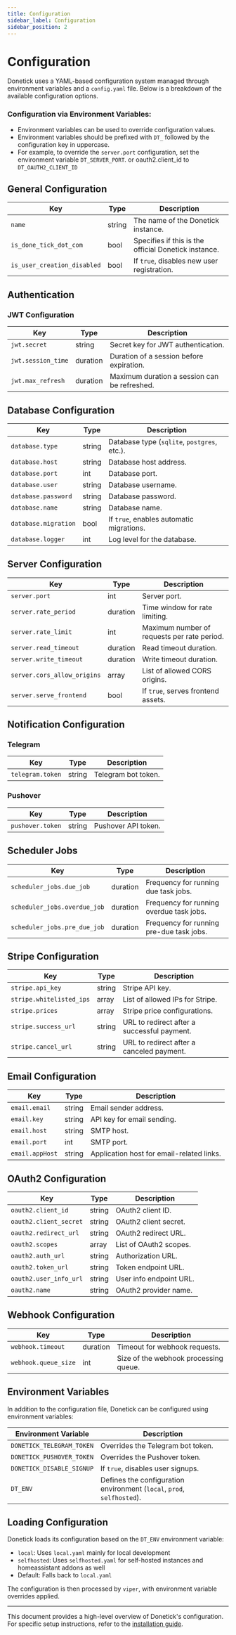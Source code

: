 ```yaml
---
title: Configuration
sidebar_label: Configuration
sidebar_position: 2
---
```


# Configuration

Donetick uses a YAML-based configuration system managed through environment variables and a `config.yaml` file. Below is a breakdown of the available configuration options.



### Configuration via Environment Variables:

- Environment variables can be used to override configuration values. 
- Environment variables should be prefixed with `DT_` followed by the configuration key in uppercase.
- For example, to override the `server.port` configuration, set the environment variable `DT_SERVER_PORT`. or oauth2.client_id to `DT_OAUTH2_CLIENT_ID`



## General Configuration

| Key                         | Type    | Description |
|-----------------------------|---------|-------------|
| `name`                      | string  | The name of the Donetick instance. |
| `is_done_tick_dot_com`       | bool    | Specifies if this is the official Donetick instance. |
| `is_user_creation_disabled`  | bool    | If `true`, disables new user registration. |

## Authentication

### JWT Configuration

| Key               | Type    | Description |
|-------------------|---------|-------------|
| `jwt.secret`      | string  | Secret key for JWT authentication. |
| `jwt.session_time`| duration | Duration of a session before expiration. |
| `jwt.max_refresh` | duration | Maximum duration a session can be refreshed. |

## Database Configuration

| Key               | Type    | Description |
|-------------------|---------|-------------|
| `database.type`   | string  | Database type (`sqlite`, `postgres`, etc.). |
| `database.host`   | string  | Database host address. |
| `database.port`   | int     | Database port. |
| `database.user`   | string  | Database username. |
| `database.password` | string | Database password. |
| `database.name`   | string  | Database name. |
| `database.migration` | bool  | If `true`, enables automatic migrations. |
| `database.logger` | int     | Log level for the database. |

## Server Configuration

| Key                     | Type      | Description |
|-------------------------|-----------|-------------|
| `server.port`           | int       | Server port. |
| `server.rate_period`    | duration  | Time window for rate limiting. |
| `server.rate_limit`     | int       | Maximum number of requests per rate period. |
| `server.read_timeout`   | duration  | Read timeout duration. |
| `server.write_timeout`  | duration  | Write timeout duration. |
| `server.cors_allow_origins` | array | List of allowed CORS origins. |
| `server.serve_frontend` | bool      | If `true`, serves frontend assets. |

## Notification Configuration

### Telegram

| Key                 | Type    | Description |
|---------------------|---------|-------------|
| `telegram.token`   | string  | Telegram bot token. |

### Pushover

| Key                 | Type    | Description |
|---------------------|---------|-------------|
| `pushover.token`   | string  | Pushover API token. |

## Scheduler Jobs

| Key                  | Type      | Description |
|----------------------|-----------|-------------|
| `scheduler_jobs.due_job`     | duration | Frequency for running due task jobs. |
| `scheduler_jobs.overdue_job` | duration | Frequency for running overdue task jobs. |
| `scheduler_jobs.pre_due_job` | duration | Frequency for running pre-due task jobs. |

## Stripe Configuration

| Key                   | Type    | Description |
|-----------------------|---------|-------------|
| `stripe.api_key`      | string  | Stripe API key. |
| `stripe.whitelisted_ips` | array | List of allowed IPs for Stripe. |
| `stripe.prices`       | array   | Stripe price configurations. |
| `stripe.success_url`  | string  | URL to redirect after a successful payment. |
| `stripe.cancel_url`   | string  | URL to redirect after a canceled payment. |

## Email Configuration

| Key          | Type    | Description |
|-------------|---------|-------------|
| `email.email`  | string  | Email sender address. |
| `email.key`    | string  | API key for email sending. |
| `email.host`   | string  | SMTP host. |
| `email.port`   | int     | SMTP port. |
| `email.appHost`| string  | Application host for email-related links. |

## OAuth2 Configuration

| Key               | Type    | Description |
|-------------------|---------|-------------|
| `oauth2.client_id` | string  | OAuth2 client ID. |
| `oauth2.client_secret` | string  | OAuth2 client secret. |
| `oauth2.redirect_url`  | string  | OAuth2 redirect URL. |
| `oauth2.scopes`        | array   | List of OAuth2 scopes. |
| `oauth2.auth_url`      | string  | Authorization URL. |
| `oauth2.token_url`     | string  | Token endpoint URL. |
| `oauth2.user_info_url` | string  | User info endpoint URL. |
| `oauth2.name`          | string  | OAuth2 provider name. |

## Webhook Configuration

| Key               | Type      | Description |
|-------------------|-----------|-------------|
| `webhook.timeout` | duration  | Timeout for webhook requests. |
| `webhook.queue_size` | int    | Size of the webhook processing queue. |

## Environment Variables

In addition to the configuration file, Donetick can be configured using environment variables:

| Environment Variable             | Description |
|-----------------------------------|-------------|
| `DONETICK_TELEGRAM_TOKEN`        | Overrides the Telegram bot token. |
| `DONETICK_PUSHOVER_TOKEN`        | Overrides the Pushover token. |
| `DONETICK_DISABLE_SIGNUP`        | If `true`, disables user signups. |
| `DT_ENV`                         | Defines the configuration environment (`local`, `prod`, `selfhosted`). |

## Loading Configuration

Donetick loads its configuration based on the `DT_ENV` environment variable:

- `local`: Uses `local.yaml` mainly for local development
- `selfhosted`: Uses `selfhosted.yaml` for self-hosted instances and homeassistant addons as well
- Default: Falls back to `local.yaml`

The configuration is then processed by `viper`, with environment variable overrides applied.

---

This document provides a high-level overview of Donetick's configuration. For specific setup instructions, refer to the [installation guide](./getting-started.md).

